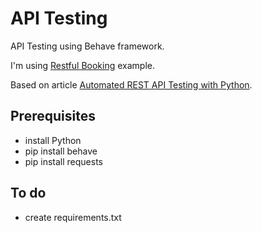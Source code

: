 # API Testing

API Testing using Behave framework.

I'm using [Restful Booking](https://restful-booker.herokuapp.com/) example.

Based on article [Automated REST API Testing with Python](https://dev.to/dowenb/automated-rest-api-testing-with-python-2jm5).

## Prerequisites

- install Python
- pip install behave
- pip install requests

## To do

- create requirements.txt
